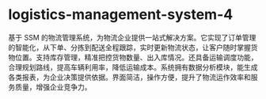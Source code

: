 # logistics-management-system-4
基于 SSM 的物流管理系统，为物流企业提供一站式解决方案。它实现了订单管理的智能化，从下单、分拣到配送全程跟踪，实时更新物流状态，让客户随时掌握货物位置。支持库存管理，精准把控货物数量、出入库情况。还具备运输调度功能，合理规划路线，提高车辆利用率，降低运输成本。系统拥有数据分析模块，能生成各类报表，为企业决策提供依据。界面简洁，操作方便，提升了物流运作效率和服务质量，增强企业竞争力。 
